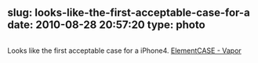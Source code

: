 slug: looks-like-the-first-acceptable-case-for-a
date: 2010-08-28 20:57:20
type: photo
---

<a href="http://www.elementcase.com/iphone4.html"><img src="{{@asset.url swerner/tumblr/2010-08-28-looks-like-the-first-acceptable-case-for-a-9c60bcbbb5.jpeg}}" alt=""/></a>

Looks like the first acceptable case for a iPhone4. [ElementCASE - Vapor](http://www.elementcase.com/iphone4.html)
